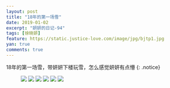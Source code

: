 ```yaml
---
layout: post
title: "18年的第一场雪"
date: 2019-01-02
excerpt: "妍妍的日记-94"
tags: [徐晓妍]
feature: https://static.justice-love.com/image/jpg/bjtp1.jpg
yan: true
comments: true
---
```

18年的第一场雪，带妍妍下楼玩雪，怎么感觉妍妍有点懵
{: .notice}
<figure>
    <img src="{{ site.staticUrl }}/yanyan/image/wanxue181.jpg?imageslim&imageMogr2/auto-orient" />
    <img src="{{ site.staticUrl }}/yanyan/image/wanxue182.jpg?imageslim&imageMogr2/auto-orient" />
    <img src="{{ site.staticUrl }}/yanyan/image/wanxue183.jpg?imageslim&imageMogr2/auto-orient" />
    <img src="{{ site.staticUrl }}/yanyan/image/wanxue184.jpg?imageslim&imageMogr2/auto-orient" />
    <img src="{{ site.staticUrl }}/yanyan/image/wanxue185.jpg?imageslim&imageMogr2/auto-orient" />
    <img src="{{ site.staticUrl }}/yanyan/image/wanxue186.jpg?imageslim&imageMogr2/auto-orient" />
</figure>
